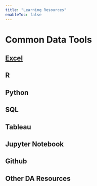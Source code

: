 ```yaml
---
title: "Learning Resources"
enableToc: false
---
```

# Common Data Tools

## [Excel](Excel/ExcelResources.md)

## R

## Python

## SQL

## Tableau

## Jupyter Notebook

## Github

## Other DA Resources